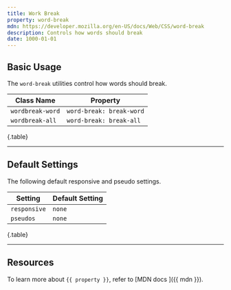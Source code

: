 ```yaml
---
title: Work Break
property: word-break
mdn: https://developer.mozilla.org/en-US/docs/Web/CSS/word-break
description: Controls how words should break
date: 1000-01-01
---
```


## Basic Usage

The `word-break` utilities control how words should break.

| Class Name       | Property                 |
| ---------------- | ------------------------ |
| `wordbreak-word` | `word-break: break-word` |
| `wordbreak-all`  | `word-break: break-all`  |

{.table}

---

## Default Settings

The following default responsive and pseudo settings.

| Setting      | Default Setting |
| ------------ | --------------- |
| `responsive` | `none`          |
| `pseudos`    | `none`          |

{.table}

---

## Resources

To learn more about `{{ property }}`, refer to [MDN docs <i class="far fa-external-link ml-6"></i>]({{ mdn }}).
